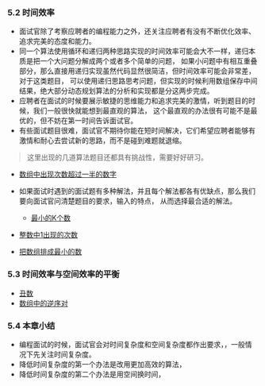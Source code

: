 ### 5.2 时间效率* 面试官除了考察应聘者的编程能力之外，还关注应聘者有没有不断优化效率、追求完美的态度和能力。* 同一个算法使用循环和递归两种思路实现的时间效率可能会大不一样，递归本质是把一个大问题分解成两个或者多个简单的问题，如果小问题中有相互重叠部分，那么直接用递归实现虽然代码显然很简洁，但时间效率可能会非常差，对于这类题目，可以使用递归思路思考问题，但实现的时候利用数组保存中间结果，绝大部分动态规划算法的分析和实现都是分这两步完成。* 应聘者在面试的时候要展示敏捷的思维能力和追求完美的激情，听到题目的时候，我们一般很快就能想到最直观的算法，这个最直观的办法很有可能不是最优的，但不妨在第一时间告诉面试官。* 有些面试题目很难，面试官不期待你能在短时间解决，它们希望应聘者能够有激情和耐心去尝试新的思路，而不是碰到难题就退缩。> 这里出现的几道算法题目还都具有挑战性，需要好好研习。* [数组中出现次数超过一半的数字](数组_连续子数组的最大和/数组_数组中出现次数超过一半的数字.py)* 如果面试时遇到的面试题有多种解法，并且每个解法都各有优缺点，那么我们要向面试官问清楚题目的要求，输入的特点，从而选择最合适的解法。    * [最小的K个数](数组_连续子数组的最大和/数组_最小的K个数.py)* [整数中1出现的次数](数组_连续子数组的最大和/整数中1出现的次数（从1到n整数中1出现的次数）.py)    * [把数组排成最小的数](数组_连续子数组的最大和/数组_把数组排成最小的数.py)### 5.3 时间效率与空间效率的平衡* [丑数](数组_连续子数组的最大和/丑数.py)* [数组中的逆序对](数组_连续子数组的最大和/数组_数组中的逆序对.py)### 5.4 本章小结* 编程面试的时候，面试官会对时间复杂度和空间复杂度都作出要求，，一般情况下先关注时间复杂度。* 降低时间复杂度的第一个办法是改用更加高效的算法，* 降低时间复杂度的第二个办法是用空间换时间，